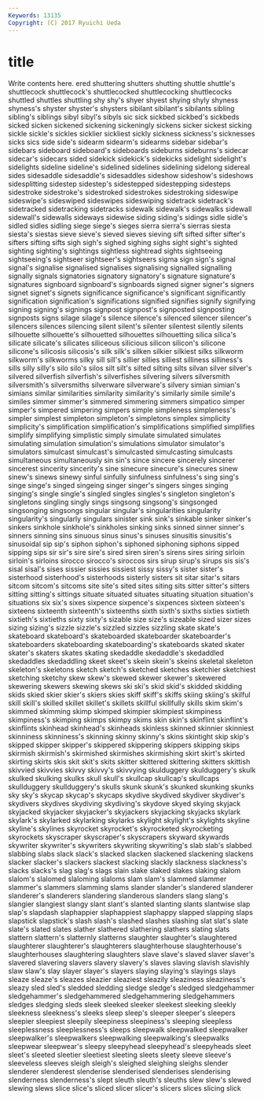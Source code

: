 ```yaml
---
Keywords: 13135 
Copyright: (C) 2017 Ryuichi Ueda
---
```


# title

Write contents here.
ered shuttering shutters shutting
shuttle shuttle's shuttlecock shuttlecock's shuttlecocked shuttlecocking shuttlecocks shuttled shuttles shuttling
shy shy's shyer shyest shying shyly shyness shyness's shyster shyster's
shysters sibilant sibilant's sibilants sibling sibling's siblings sibyl sibyl's sibyls
sic sick sickbed sickbed's sickbeds sicked sicken sickened sickening sickeningly
sickens sicker sickest sicking sickle sickle's sickles sicklier sickliest sickly
sickness sickness's sicknesses sicks sics side side's sidearm sidearm's sidearms
sidebar sidebar's sidebars sideboard sideboard's sideboards sideburns sideburns's sidecar sidecar's
sidecars sided sidekick sidekick's sidekicks sidelight sidelight's sidelights sideline sideline's
sidelined sidelines sidelining sidelong sidereal sides sidesaddle sidesaddle's sidesaddles sideshow
sideshow's sideshows sidesplitting sidestep sidestep's sidestepped sidestepping sidesteps sidestroke sidestroke's
sidestroked sidestrokes sidestroking sideswipe sideswipe's sideswiped sideswipes sideswiping sidetrack sidetrack's
sidetracked sidetracking sidetracks sidewalk sidewalk's sidewalks sidewall sidewall's sidewalls sideways
sidewise siding siding's sidings sidle sidle's sidled sidles sidling siege
siege's sieges sierra sierra's sierras siesta siesta's siestas sieve sieve's
sieved sieves sieving sift sifted sifter sifter's sifters sifting sifts
sigh sigh's sighed sighing sighs sight sight's sighted sighting sighting's
sightings sightless sightread sights sightseeing sightseeing's sightseer sightseer's sightseers sigma
sign sign's signal signal's signalise signalised signalises signalising signalled signalling
signally signals signatories signatory signatory's signature signature's signatures signboard signboard's
signboards signed signer signer's signers signet signet's signets significance significance's
significant significantly signification signification's significations signified signifies signify signifying signing
signing's signings signpost signpost's signposted signposting signposts signs silage silage's
silence silence's silenced silencer silencer's silencers silences silencing silent silent's
silenter silentest silently silents silhouette silhouette's silhouetted silhouettes silhouetting silica
silica's silicate silicate's silicates siliceous silicious silicon silicon's silicone silicone's
silicosis silicosis's silk silk's silken silkier silkiest silks silkworm silkworm's
silkworms silky sill sill's sillier sillies silliest silliness silliness's sills
silly silly's silo silo's silos silt silt's silted silting silts
silvan silver silver's silvered silverfish silverfish's silverfishes silvering silvers silversmith
silversmith's silversmiths silverware silverware's silvery simian simian's simians similar similarities
similarity similarity's similarly simile simile's similes simmer simmer's simmered simmering
simmers simpatico simper simper's simpered simpering simpers simple simpleness simpleness's
simpler simplest simpleton simpleton's simpletons simplex simplicity simplicity's simplification simplification's
simplifications simplified simplifies simplify simplifying simplistic simply simulate simulated simulates
simulating simulation simulation's simulations simulator simulator's simulators simulcast simulcast's simulcasted
simulcasting simulcasts simultaneous simultaneously sin sin's since sincere sincerely sincerer
sincerest sincerity sincerity's sine sinecure sinecure's sinecures sinew sinew's sinews
sinewy sinful sinfully sinfulness sinfulness's sing sing's singe singe's singed
singeing singer singer's singers singes singing singing's single single's singled
singles singles's singleton singleton's singletons singling singly sings singsong singsong's
singsonged singsonging singsongs singular singular's singularities singularity singularity's singularly singulars
sinister sink sink's sinkable sinker sinker's sinkers sinkhole sinkhole's sinkholes
sinking sinks sinned sinner sinner's sinners sinning sins sinuous sinus
sinus's sinuses sinusitis sinusitis's sinusoidal sip sip's siphon siphon's siphoned
siphoning siphons sipped sipping sips sir sir's sire sire's sired
siren siren's sirens sires siring sirloin sirloin's sirloins sirocco sirocco's
siroccos sirs sirup sirup's sirups sis sis's sisal sisal's sises
sissier sissies sissiest sissy sissy's sister sister's sisterhood sisterhood's sisterhoods
sisterly sisters sit sitar sitar's sitars sitcom sitcom's sitcoms site
site's sited sites siting sits sitter sitter's sitters sitting sitting's
sittings situate situated situates situating situation situation's situations six six's
sixes sixpence sixpence's sixpences sixteen sixteen's sixteens sixteenth sixteenth's sixteenths
sixth sixth's sixths sixties sixtieth sixtieth's sixtieths sixty sixty's sizable
size size's sizeable sized sizer sizes sizing sizing's sizzle sizzle's
sizzled sizzles sizzling skate skate's skateboard skateboard's skateboarded skateboarder skateboarder's
skateboarders skateboarding skateboarding's skateboards skated skater skater's skaters skates skating
skedaddle skedaddle's skedaddled skedaddles skedaddling skeet skeet's skein skein's skeins
skeletal skeleton skeleton's skeletons sketch sketch's sketched sketches sketchier sketchiest
sketching sketchy skew skew's skewed skewer skewer's skewered skewering skewers
skewing skews ski ski's skid skid's skidded skidding skids skied
skier skier's skiers skies skiff skiff's skiffs skiing skiing's skilful
skill skill's skilled skillet skillet's skillets skillful skillfully skills skim
skim's skimmed skimming skimp skimped skimpier skimpiest skimpiness skimpiness's skimping
skimps skimpy skims skin skin's skinflint skinflint's skinflints skinhead skinhead's
skinheads skinless skinned skinnier skinniest skinniness skinniness's skinning skinny skinny's
skins skintight skip skip's skipped skipper skipper's skippered skippering skippers
skipping skips skirmish skirmish's skirmished skirmishes skirmishing skirt skirt's skirted
skirting skirts skis skit skit's skits skitter skittered skittering skitters
skittish skivvied skivvies skivvy skivvy's skivvying skulduggery skulduggery's skulk skulked
skulking skulks skull skull's skullcap skullcap's skullcaps skullduggery skullduggery's skulls
skunk skunk's skunked skunking skunks sky sky's skycap skycap's skycaps
skydive skydived skydiver skydiver's skydivers skydives skydiving skydiving's skydove skyed
skying skyjack skyjacked skyjacker skyjacker's skyjackers skyjacking skyjacks skylark skylark's
skylarked skylarking skylarks skylight skylight's skylights skyline skyline's skylines skyrocket
skyrocket's skyrocketed skyrocketing skyrockets skyscraper skyscraper's skyscrapers skyward skywards skywriter
skywriter's skywriters skywriting skywriting's slab slab's slabbed slabbing slabs slack
slack's slacked slacken slackened slackening slackens slacker slacker's slackers slackest
slacking slackly slackness slackness's slacks slacks's slag slag's slags slain
slake slaked slakes slaking slalom slalom's slalomed slaloming slaloms slam
slam's slammed slammer slammer's slammers slamming slams slander slander's slandered
slanderer slanderer's slanderers slandering slanderous slanders slang slang's slangier slangiest
slangy slant slant's slanted slanting slants slantwise slap slap's slapdash
slaphappier slaphappiest slaphappy slapped slapping slaps slapstick slapstick's slash slash's
slashed slashes slashing slat slat's slate slate's slated slates slather
slathered slathering slathers slating slats slattern slattern's slatternly slatterns slaughter
slaughter's slaughtered slaughterer slaughterer's slaughterers slaughterhouse slaughterhouse's slaughterhouses slaughtering slaughters
slave slave's slaved slaver slaver's slavered slavering slavers slavery slavery's
slaves slaving slavish slavishly slaw slaw's slay slayer slayer's slayers
slaying slaying's slayings slays sleaze sleaze's sleazes sleazier sleaziest sleazily
sleaziness sleaziness's sleazy sled sled's sledded sledding sledge sledge's sledged
sledgehammer sledgehammer's sledgehammered sledgehammering sledgehammers sledges sledging sleds sleek sleeked
sleeker sleekest sleeking sleekly sleekness sleekness's sleeks sleep sleep's sleeper
sleeper's sleepers sleepier sleepiest sleepily sleepiness sleepiness's sleeping sleepless sleeplessness
sleeplessness's sleeps sleepwalk sleepwalked sleepwalker sleepwalker's sleepwalkers sleepwalking sleepwalking's sleepwalks
sleepwear sleepwear's sleepy sleepyhead sleepyhead's sleepyheads sleet sleet's sleeted sleetier
sleetiest sleeting sleets sleety sleeve sleeve's sleeveless sleeves sleigh sleigh's
sleighed sleighing sleighs slender slenderer slenderest slenderise slenderised slenderises slenderising
slenderness slenderness's slept sleuth sleuth's sleuths slew slew's slewed slewing
slews slice slice's sliced slicer slicer's slicers slices slicing slick
